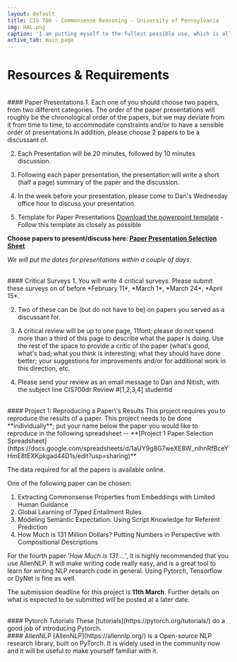 ```yaml
---
layout: default
title: CIS 700 - Commonsense Reasoning - University of Pennsylvania
img: HAL.png
caption: 'I am putting myself to the fullest possible use, which is all I think that any conscious entity can ever hope to do'
active_tab: main_page
---
```


# Resources & Requirements

<br>
#### Paper Presentations
1. Each one of you should choose two papers, from two different categories. The order of the paper presentations will roughly be the chronological order of the papers, but we may deviate from it from time to time, to accommodate constraints and/or to have a sensible order of presentations.In addition, please choose 2 papers to be a discussant of.

2. Each Presentation will be 20 minutes, followed by 10 minutes discussion.

3. Following each paper presentation, the presentation will write a short (half a page) summary of the paper and the discussion.

4. In the week before your presentation, please come to Dan\'s Wednesday office hour to discuss your presentation.

5. Template for Paper Presentations
[Download the powerpoint template](assets/ppt/paper_presentation_template.pptx) -
Follow this template as closely as possible

**Choose papers to present/discuss here: [Paper Presentation Selection Sheet](https://docs.google.com/spreadsheets/d/16MM_npFng9wLdfo8f7mIJ-9PhEZ0KAGZbHDnqXX4gbA/edit?usp=sharing)**

*We will put the dates for presentations within a couple of days.*

<br>
#### Critical Surveys
1. You will write 4 critical surveys. Please submit these surveys on of before *February 11*, *March 1*, *March 24*, *April 15*.

2. Two of these can be (but do not have to be) on papers you served as a discussant for.

3. A critical review will be up to one page, 11font; please do not spend more than a third of this page to describe what the paper is doing. Use the rest of the space to provide a critic of the paper (what\'s good, what\'s bad; what you think is interesting; what they should have done better; your suggestions for improvements and/or for additional work in this direction, etc.

4. Please send your review as an email message to Dan and Nitish, with the subject line CIS700dr Review #[1,2,3,4] studentid

<br>
#### Project 1: Reproducing a Paper\'s Results
This project requires you to reproduce the results of a paper. This project needs to be done **individually**; put your name below the paper you would like to reproduce in the following spreadsheet --
**[Project 1 Paper Selection Spreadsheet](https://docs.google.com/spreadsheets/d/1aUY9g8G7weXE8W_nIhnRfBceYHmE8tEXKpkgad44D1s/edit?usp=sharing)**

The data required for all the papers is available online.

One of the following paper can be chosen:
1. Extracting Commonsense Properties from Embeddings with Limited Human Guidance
2. Global Learning of Typed Entailment Rules
3. Modeling Semantic Expectation: Using Script Knowledge for Referent Prediction
4. How Much is 131 Million Dollars? Putting Numbers in Perspective with Compositional Descriptions

For the fourth paper *\'How Much is 131 ...\'*, it is highly recommended that you use AllenNLP. It will make writing code really easy, and is a great tool to learn for writing NLP research code in general. Using Pytorch, Tensorflow or DyNet is fine as well.

The submission deadline for this project is **11th March**. Further details on what is expected to be submitted will be posted at a later date.

<br>
#### Pytorch Tutorials
These [tutorials](https://pytorch.org/tutorials/) do a good job of introducing Pytorch.

<br>
#### AllenNLP
[AllenNLP](https://allennlp.org/) is a Open-source NLP research library, built on PyTorch.
It is widely used in the community now and it will be useful to make yourself familiar with it.


<!--  -->
